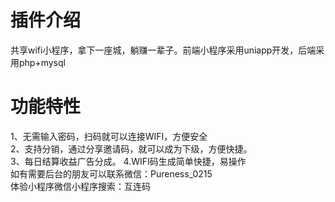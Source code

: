 # 插件介绍
共享wifi小程序，拿下一座城，躺赚一辈子。前端小程序采用uniapp开发，后端采用php+mysql  
# 功能特性
1、无需输入密码，扫码就可以连接WIFI，方便安全  
2、支持分销，通过分享邀请码，就可以成为下级，方便快捷。    
3、每日结算收益广告分成。
4.WIFI码生成简单快捷，易操作    
如有需要后台的朋友可以联系微信：Pureness_0215  
体验小程序微信小程序搜索：互连码  
